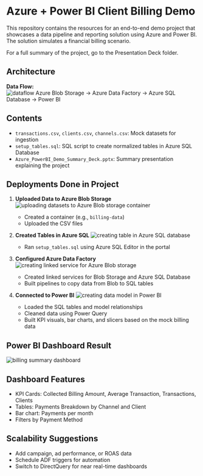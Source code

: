 # Azure + Power BI Client Billing Demo

This repository contains the resources for an end-to-end demo project that showcases a data pipeline and reporting solution using Azure and Power BI. The solution simulates a financial billing scenario.

For a full summary of the project, go to the Presentation Deck folder.

## Architecture

**Data Flow:**  
![dataflow](https://github.com/user-attachments/assets/80688ab4-c024-49a8-bb47-10db13b74e4e)
Azure Blob Storage → Azure Data Factory → Azure SQL Database → Power BI

## Contents

- `transactions.csv`, `clients.csv`, `channels.csv`: Mock datasets for ingestion
- `setup_tables.sql`: SQL script to create normalized tables in Azure SQL Database
- `Azure_PowerBI_Demo_Summary_Deck.pptx`: Summary presentation explaining the project

## Deployments Done in Project

1. **Uploaded Data to Azure Blob Storage**
![uploading datasets to Azure Blob storage container](https://github.com/user-attachments/assets/19a43017-1441-49ad-be4e-8f935c2646d4)
   - Created a container (e.g., `billing-data`)
   - Uploaded the CSV files

3. **Created Tables in Azure SQL**
![creating table in Azure SQL database](https://github.com/user-attachments/assets/bbcfcede-38e5-42e9-b713-09b8db510314)
   - Ran `setup_tables.sql` using Azure SQL Editor in the portal

4. **Configured Azure Data Factory**
![creating linked service for Azure Blob storage](https://github.com/user-attachments/assets/ce5af8d5-737d-43ed-80b2-e65a9be17508)
   - Created linked services for Blob Storage and Azure SQL Database
   - Built pipelines to copy data from Blob to SQL tables

6. **Connected to Power BI**
![creating data model in Power BI](https://github.com/user-attachments/assets/6b9e236d-e9b3-4166-b389-5e5c3a7be575)
   - Loaded the SQL tables and model relationships
   - Cleaned data using Power Query
   - Built KPI visuals, bar charts, and slicers based on the mock billing data

## Power BI Dashboard Result
![billing summary dashboard](https://github.com/user-attachments/assets/b82e7001-db82-4b79-9740-39f9adec01bf)

## Dashboard Features

- KPI Cards: Collected Billing Amount, Average Transaction, Transactions, Clients
- Tables: Payments Breakdown by Channel and Client
- Bar chart: Payments per month
- Filters by Payment Method

## Scalability Suggestions

- Add campaign, ad performance, or ROAS data
- Schedule ADF triggers for automation
- Switch to DirectQuery for near real-time dashboards
